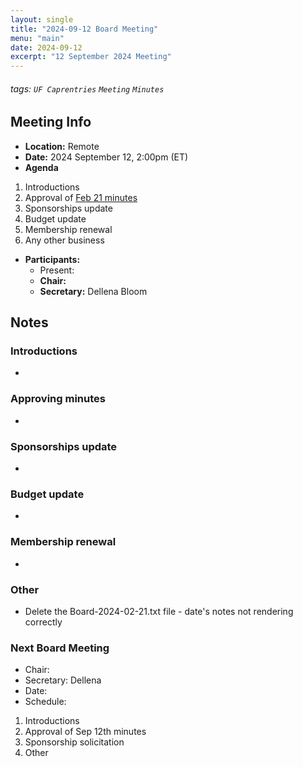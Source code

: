 ```yaml
---
layout: single
title: "2024-09-12 Board Meeting"
menu: "main"
date: 2024-09-12
excerpt: "12 September 2024 Meeting"
---
```


###### tags: `UF Caprentries` `Meeting` `Minutes`

## Meeting Info

- **Location:** Remote
- **Date:** 2024 September 12, 2:00pm (ET)
- **Agenda**

1. Introductions
2. Approval of [Feb 21 minutes]([(https://www.uf-carpentries.org/minutes/board-2024-02-21/)])
3. Sponsorships update
4. Budget update
5. Membership renewal 
6. Any other business

- **Participants:**
    - Present: 
    - **Chair:** 
    - **Secretary:** Dellena Bloom

## Notes
<!-- Other important details discussed during the meeting can be entered here. -->

### Introductions
* 

### Approving minutes
* 

### Sponsorships update
* 

### Budget update
* 

### Membership renewal
* 

### Other
* Delete the Board-2024-02-21.txt file - date's notes not rendering correctly

### Next Board Meeting
* Chair: 
* Secretary: Dellena
* Date: 
* Schedule: 

1. Introductions
2. Approval of Sep 12th minutes
3. Sponsorship solicitation
4. Other
